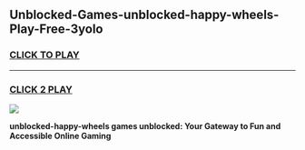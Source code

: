 
## Unblocked-Games-unblocked-happy-wheels-Play-Free-3yolo
<h3>
<a href="https://premium76.site?title=unblocked-happy-wheels&ref=23A">CLICK TO PLAY</a></h3>
<hr>

<h3>
<a href="https://premium76.site?title=unblocked-happy-wheels&ref=23A">CLICK 2 PLAY</a>
  
</h3>

<a href="https://premium76.site?title=unblocked-happy-wheels&ref=23A"><img src="https://clearcache.store/games.png"></a>


**unblocked-happy-wheels games unblocked: Your Gateway to Fun and Accessible Online Gaming**
